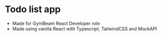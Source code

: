 # Todo list app

- Made for GymBeam React Developer role 
- Made using vanilla React with Typescript, TailwindCSS and MockAPI
